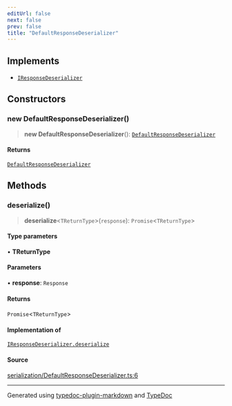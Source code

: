 ```yaml
---
editUrl: false
next: false
prev: false
title: "DefaultResponseDeserializer"
---
```


## Implements

- [`IResponseDeserializer`](/api/interfaces/iresponsedeserializer/)

## Constructors

### new DefaultResponseDeserializer()

> **new DefaultResponseDeserializer**(): [`DefaultResponseDeserializer`](/api/classes/defaultresponsedeserializer/)

#### Returns

[`DefaultResponseDeserializer`](/api/classes/defaultresponsedeserializer/)

## Methods

### deserialize()

> **deserialize**\<`TReturnType`\>(`response`): `Promise`\<`TReturnType`\>

#### Type parameters

• **TReturnType**

#### Parameters

• **response**: `Response`

#### Returns

`Promise`\<`TReturnType`\>

#### Implementation of

[`IResponseDeserializer.deserialize`](/api/interfaces/iresponsedeserializer/#deserialize)

#### Source

[serialization/DefaultResponseDeserializer.ts:6](https://github.com/fostertheweb/spotify-web-sdk/blob/e412602/src/serialization/DefaultResponseDeserializer.ts#L6)

***

Generated using [typedoc-plugin-markdown](https://www.npmjs.com/package/typedoc-plugin-markdown) and [TypeDoc](https://typedoc.org/)
